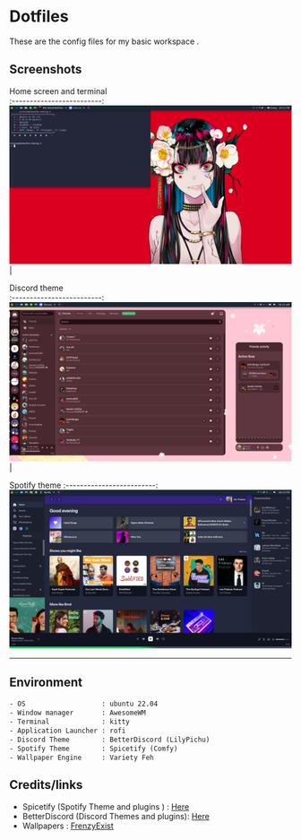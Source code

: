 
# Dotfiles

These are the config files for my basic workspace .




## Screenshots

Home screen and terminal        
:-------------------------:
![](https://raw.githubusercontent.com/omthakare16/dotfiles/main/Screenshots/2022-07-17_22-11.png?token=GHSAT0AAAAAABWLGJ32GCICKSYBQTXUGUF6YWUKEBQ)  |

Discord theme  
:-------------------------:    
![](https://raw.githubusercontent.com/omthakare16/dotfiles/main/Screenshots/2022-07-14_06-15.png?token=GHSAT0AAAAAABWLGJ337GSOE4VWZQKDHYWWYWUKD5A)  |  

 
Spotify theme
:-------------------------:
![](https://raw.githubusercontent.com/omthakare16/dotfiles/main/Screenshots/2022-07-09_20-19.png?token=GHSAT0AAAAAABWLGJ326QAJJSF5KSYU3YNYYWUKB2A)

------------------------------------
 ## **Environment**

```
- OS                   : ubuntu 22.04
- Window manager       : AwesomeWM
- Terminal             : kitty
- Application Launcher : rofi
- Discord Theme        : BetterDiscord (LilyPichu)
- Spotify Theme        : Spicetify (Comfy)
- Wallpaper Engine     : Variety Feh

```

## Credits/links
- Spicetify (Spotify Theme and plugins ) : [Here](https://github.com/spicetify/spicetify-cli)
- BetterDiscord (Discord Themes and plugins): [Here](https://betterdiscord.app/)
- Wallpapers : [FrenzyExist](https://github.com/FrenzyExists/wallpapers)
